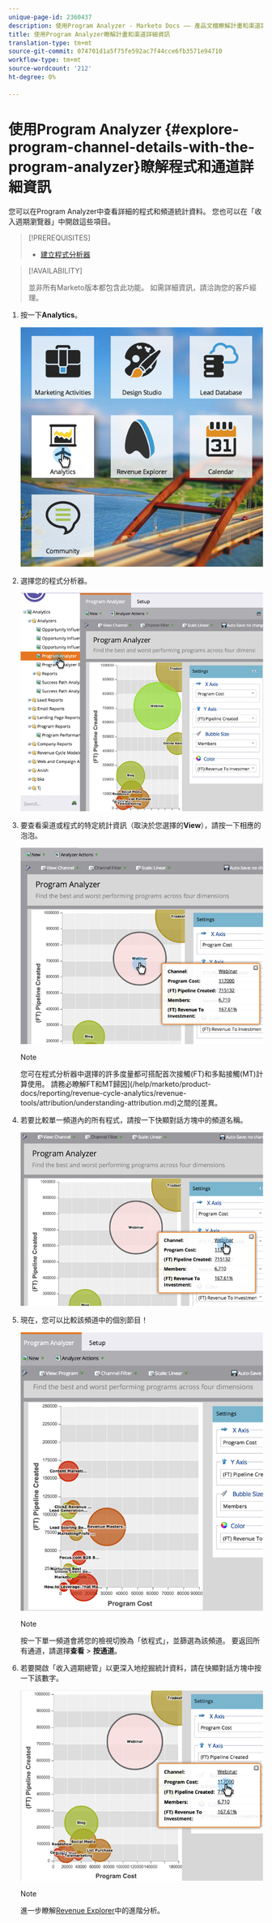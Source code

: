 ```yaml
---
unique-page-id: 2360437
description: 使用Program Analyzer - Marketo Docs —— 產品文檔瞭解計畫和渠道詳細資訊
title: 使用Program Analyzer瞭解計畫和渠道詳細資訊
translation-type: tm+mt
source-git-commit: 074701d1a5f75fe592ac7f44cce6fb3571e94710
workflow-type: tm+mt
source-wordcount: '212'
ht-degree: 0%

---
```



# 使用Program Analyzer {#explore-program-channel-details-with-the-program-analyzer}瞭解程式和通道詳細資訊

您可以在Program Analyzer中查看詳細的程式和頻道統計資料。 您也可以在「收入週期瀏覽器」中開啟這些項目。

>[!PREREQUISITES]
>
>* [建立程式分析器](create-a-program-analyzer.md)


>[!AVAILABILITY]
>
>
>並非所有Marketo版本都包含此功能。 如需詳細資訊，請洽詢您的客戶經理。

1. 按一下&#x200B;**Analytics**。

   ![](assets/image2015-4-28-12-3a54-3a47.png)

1. 選擇您的程式分析器。

   ![](assets/image2015-4-28-12-3a56-3a46.png)

1. 要查看渠道或程式的特定統計資訊（取決於您選擇的&#x200B;**View**），請按一下相應的泡泡。

   ![](assets/image2015-4-28-12-3a57-3a14.png)

   >[!NOTE]
   >
   >您可在程式分析器中選擇的許多度量都可搭配首次接觸(FT)和多點接觸(MT)計算使用。 請務必瞭解FT和MT歸因](/help/marketo/product-docs/reporting/revenue-cycle-analytics/revenue-tools/attribution/understanding-attribution.md)之間的[差異。

1. 若要比較單一頻道內的所有程式，請按一下快顯對話方塊中的頻道名稱。

   ![](assets/image2015-4-28-12-3a59-3a36.png)

1. 現在，您可以比較該頻道中的個別節目！

   ![](assets/image2015-4-28-13-3a0-3a14.png)

   >[!NOTE]
   >
   >按一下單一頻道會將您的檢視切換為「依程式」，並篩選為該頻道。 要返回所有通道，請選擇&#x200B;**查看** > **按通道**。

1. 若要開啟「收入週期總管」以更深入地挖掘統計資料，請在快顯對話方塊中按一下該數字。

   ![](assets/image2015-4-28-13-3a1-3a35.png)

   >[!NOTE]
   >
   >進一步瞭解[Revenue Explorer](http://docs.marketo.com/display/docs/revenue+explorer)中的進階分析。
